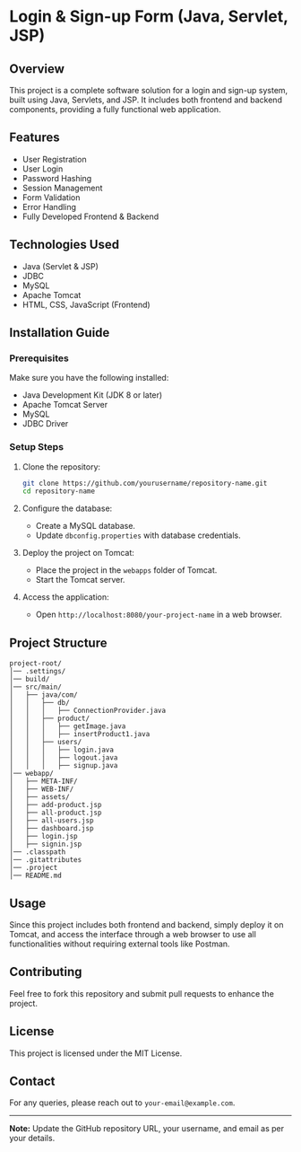 # Login & Sign-up Form (Java, Servlet, JSP)

## Overview
This project is a complete software solution for a login and sign-up system, built using Java, Servlets, and JSP. It includes both frontend and backend components, providing a fully functional web application.

## Features
- User Registration
- User Login
- Password Hashing
- Session Management
- Form Validation
- Error Handling
- Fully Developed Frontend & Backend

## Technologies Used
- Java (Servlet & JSP)
- JDBC
- MySQL
- Apache Tomcat
- HTML, CSS, JavaScript (Frontend)

## Installation Guide

### Prerequisites
Make sure you have the following installed:
- Java Development Kit (JDK 8 or later)
- Apache Tomcat Server
- MySQL
- JDBC Driver

### Setup Steps
1. Clone the repository:
   ```sh
   git clone https://github.com/yourusername/repository-name.git
   cd repository-name
   ```

2. Configure the database:
   - Create a MySQL database.
   - Update `dbconfig.properties` with database credentials.

3. Deploy the project on Tomcat:
   - Place the project in the `webapps` folder of Tomcat.
   - Start the Tomcat server.

4. Access the application:
   - Open `http://localhost:8080/your-project-name` in a web browser.

## Project Structure
```
project-root/
│── .settings/
│── build/
│── src/main/
│   ├── java/com/
│   │   ├── db/
│   │   │   ├── ConnectionProvider.java
│   │   ├── product/
│   │   │   ├── getImage.java
│   │   │   ├── insertProduct1.java
│   │   ├── users/
│   │   │   ├── login.java
│   │   │   ├── logout.java
│   │   │   ├── signup.java
│── webapp/
│   ├── META-INF/
│   ├── WEB-INF/
│   ├── assets/
│   ├── add-product.jsp
│   ├── all-product.jsp
│   ├── all-users.jsp
│   ├── dashboard.jsp
│   ├── login.jsp
│   ├── signin.jsp
│── .classpath
│── .gitattributes
│── .project
│── README.md
```

## Usage
Since this project includes both frontend and backend, simply deploy it on Tomcat, and access the interface through a web browser to use all functionalities without requiring external tools like Postman.

## Contributing
Feel free to fork this repository and submit pull requests to enhance the project.

## License
This project is licensed under the MIT License.

## Contact
For any queries, please reach out to `your-email@example.com`. 

---
**Note:** Update the GitHub repository URL, your username, and email as per your details.

